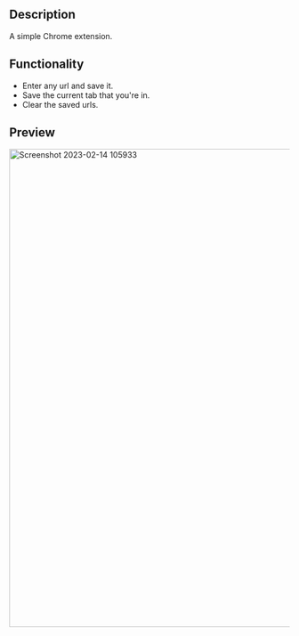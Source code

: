 ## Description
A simple Chrome extension.

## Functionality
* Enter any url and save it.
* Save the current tab that you're in.
* Clear the saved urls.

## Preview
<img width="859" alt="Screenshot 2023-02-14 105933" src="https://user-images.githubusercontent.com/106478752/218652406-f8d35748-a764-447e-b1b9-be46ac28b601.png">

